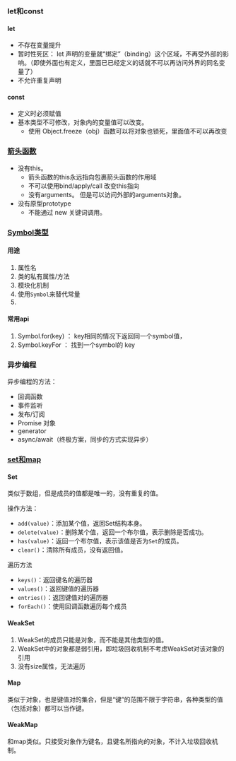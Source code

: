 ### let和const

#### let

- 不存在变量提升
- 暂时性死区： let 声明的变量就“绑定”（binding）这个区域，不再受外部的影响。（即使外面也有定义，里面已已经定义的话就不可以再访问外界的同名变量了）
- 不允许重复声明

#### const

- 定义时必须赋值
- 基本类型不可修改，对象内的变量值可以改变。 
  - 使用 Object.freeze（obj）函数可以将对象也锁死，里面值不可以再改变



### [箭头函数](https://zhuanlan.zhihu.com/p/62482741)

- 没有this。 
  - 箭头函数的this永远指向包裹箭头函数的作用域
  - 不可以使用bind/apply/call 改变this指向
  - 没有arguments。 但是可以访问外部的arguments对象。
- 没有原型prototype
  - 不能通过 new 关键词调用。



### [Symbol类型](https://www.jianshu.com/p/e36a558bec34)

#### 用途

1. 属性名
2. 类的私有属性/方法
3. 模块化机制
4. 使用`Symbol`来替代常量
5. 

#### 常用api

1. Symbol.for(key) ： key相同的情况下返回同一个symbol值，
2. Symbol.keyFor ： 找到一个symbol的 key

### 异步编程

异步编程的方法： 

- 回调函数
- 事件监听
- 发布/订阅
- Promise 对象
- generator
- async/await（终极方案，同步的方式实现异步）

### [set和map](http://caibaojian.com/es6/set-map.html)

#### Set

类似于数组，但是成员的值都是唯一的，没有重复的值。

操作方法： 

- `add(value)`：添加某个值，返回Set结构本身。
- `delete(value)`：删除某个值，返回一个布尔值，表示删除是否成功。
- `has(value)`：返回一个布尔值，表示该值是否为`Set`的成员。
- `clear()`：清除所有成员，没有返回值。

遍历方法

- `keys()`：返回键名的遍历器
- `values()`：返回键值的遍历器
- `entries()`：返回键值对的遍历器
- `forEach()`：使用回调函数遍历每个成员

#### WeakSet

1. WeakSet的成员只能是对象，而不能是其他类型的值。
2. WeakSet中的对象都是弱引用，即垃圾回收机制不考虑WeakSet对该对象的引用
3. 没有size属性，无法遍历

#### Map

类似于对象，也是键值对的集合，但是“键”的范围不限于字符串，各种类型的值（包括对象）都可以当作键。

#### WeakMap

和map类似。只接受对象作为键名，且键名所指向的对象，不计入垃圾回收机制。



